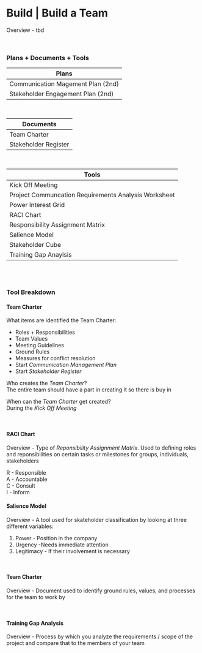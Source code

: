 # Build | Build a Team

Overview - tbd

<br>

### Plans + Documents + Tools

| Plans                             |
| --------------------------------- |
| Communication Magement Plan (2nd) |
| Stakeholder Engagement Plan (2nd) |

<br>

| Documents            |
| -------------------- |
| Team Charter         |
| Stakeholder Register |

<br>

| Tools                                                |
| ---------------------------------------------------- |
| Kick Off Meeting                                     |
| Project Communcation Requirements Analysis Worksheet |
| Power Interest Grid                                  |
| RACI Chart                                           |
| Responsibility Assignment Matrix                     |
| Salience Model                                       |
| Stakeholder Cube                                     |
| Training Gap Anaylsis                                |

<br><br>

### Tool Breakdown

#### Team Charter

What items are identified the Team Charter:

- Roles + Responsibilities
- Team Values
- Meeting Guidelines
- Ground Rules
- Measures for conflict resolution
- Start _Communication Management Plan_
- Start _Stakeholder Register_

Who creates the _Team Charter_?  
The entire team should have a part in creating it so there is buy in

When can the _Team Charter_ get created?  
During the _Kick Off Meeting_

<br>

#### RACI Chart

Overview - Type of _Reponsibility Assignment Matrix_. Used to defining roles and reponsibilities on certain tasks or milestones for groups, individuals, stakeholders

R - Responsible  
A - Accountable  
C - Consult  
I - Inform

#### Salience Model

Overview - A tool used for skateholder classification by looking at three different variables:

1. Power - Position in the company
1. Urgency -Needs immediate attention
1. Legitimacy - If their involvement is necessary

<br>

#### Team Charter

Overview - Document used to identify ground rules, values, and processes for the team to work by

<br>

#### Training Gap Analysis

Overview - Process by which you analyze the requirements / scope of the project and compare that to the members of your team
